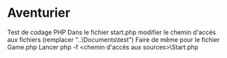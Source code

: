 # Aventurier
Test de codage PHP
Dans le fichier start.php modifier le chemin d'accès aux fichiers (remplacer "..\\Documents\\test")
Faire de même pour le fichier Game.php
Lancer php -f <chemin d'accès aux sources>\Start.php
